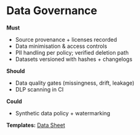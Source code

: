 # Data Governance

**Must**
- Source provenance + licenses recorded
- Data minimisation & access controls
- PII handling per policy; verified deletion path
- Datasets versioned with hashes + changelogs

**Should**
- Data quality gates (missingness, drift, leakage)
- DLP scanning in CI

**Could**
- Synthetic data policy + watermarking

**Templates:** [Data Sheet](../templates.md#data-sheet-dataset)
